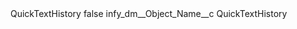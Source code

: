 <?xml version="1.0" encoding="UTF-8"?>
<CustomMetadata xmlns="http://soap.sforce.com/2006/04/metadata" xmlns:xsi="http://www.w3.org/2001/XMLSchema-instance" xmlns:xsd="http://www.w3.org/2001/XMLSchema">
    <label>QuickTextHistory</label>
    <protected>false</protected>
    <values>
        <field>infy_dm__Object_Name__c</field>
        <value xsi:type="xsd:string">QuickTextHistory</value>
    </values>
</CustomMetadata>

